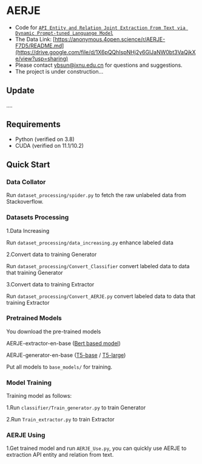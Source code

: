 # AERJE

- Code for [``API Entity and Relation Joint Extraction From Text via Dynamic Prompt-tuned Languange Model``](https://www.semanticscholar.org/reader/fa9d49f32440aff7417ce46419d1073239b58b5b)
- The Data Link: [https://anonymous.4open.science/r/AERJE-F7D5/README.md](https://drive.google.com/file/d/1X6pQQhIspNHj2y6GlJaNW0bt3VaQjkXe/view?usp=sharing)
- Please contact ybsun@jxnu.edu.cn for questions and suggestions.
- The project is under construction...

## Update
....

## Requirements
- Python (verified on 3.8)
- CUDA (verified on 11.1/10.2)
## Quick Start

### Data Collator
Run `dataset_processing/spider.py` to fetch the raw unlabeled data from Stackoverflow.

### Datasets Processing
1.Data Increasing

Run `dataset_processing/data_increasing.py` enhance labeled data

2.Convert data to training Generator

Run `dataset_processing/Convert_Classifier` convert labeled data to data that training Generator

3.Convert data to training Extractor

Run `dataset_processing/Convert_AERJE.py` convert labeled data to data that training Extractor

### Pretrained Models
You download the pre-trained models

AERJE-extractor-en-base ([Bert based model](https://huggingface.co/bert-base-uncased))

AERJE-generator-en-base ([T5-base](https://drive.google.com/file/d/12Dkh6KLDPvXrkQ1I-1xLqODQSYjkwnvs/view?pli=1) / [T5-large](https://drive.google.com/file/d/12Dkh6KLDPvXrkQ1I-1xLqODQSYjkwnvs/view?pli=1))

Put all models to `base_models/` for training.

### Model Training

Training model as follows:

1.Run `classifier/Train_generator.py` to train Generator

2.Run `Train_extractor.py` to train Extractor

### AERJE Using

1.Get trained model and run `AERJE_Use.py`, you can quickly use AERJE to extraction API entity and relation from text.
